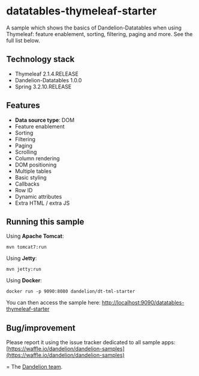 datatables-thymeleaf-starter
=================================================================

A sample which shows the basics of Dandelion-Datatables when using Thymeleaf: feature enablement, sorting, filtering, paging and more. See the full list below.

## Technology stack

 - Thymeleaf 2.1.4.RELEASE
 - Dandelion-Datatables 1.0.0
 - Spring 3.2.10.RELEASE

## Features

 - __Data source type__: DOM
 - Feature enablement
 - Sorting
 - Filtering
 - Paging
 - Scrolling
 - Column rendering
 - DOM positioning
 - Multiple tables
 - Basic styling
 - Callbacks
 - Row ID
 - Dynamic attributes
 - Extra HTML / extra JS

## Running this sample

Using __Apache Tomcat__:

    mvn tomcat7:run

Using __Jetty__:

    mvn jetty:run

Using __Docker__:

    docker run -p 9090:8080 dandelion/dt-tml-starter

You can then access the sample here: [http://localhost:9090/datatables-thymeleaf-starter](http://localhost:9090/datatables-thymeleaf-starter)
    
## Bug/improvement

Please report it using the issue tracker dedicated to all sample apps: [https://waffle.io/dandelion/dandelion-samples](https://waffle.io/dandelion/dandelion-samples)

=
The [Dandelion team](http://dandelion.github.io/team/).